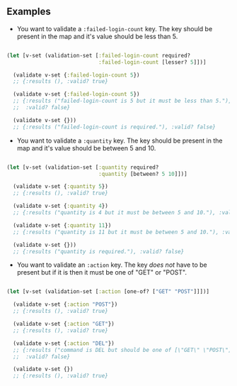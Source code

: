 ## Examples

* You want to validate a `:failed-login-count` key. The key should be present in
the map and it's value should be less than 5.

```clojure

(let [v-set (validation-set [:failed-login-count required?
                             :failed-login-count [lesser? 5]])]

  (validate v-set {:failed-login-count 5})
  ;; {:results (), :valid? true}

  (validate v-set {:failed-login-count 5})
  ;; {:results ("failed-login-count is 5 but it must be less than 5."),
  ;;  :valid? false}

  (validate v-set {}))
  ;; {:results ("failed-login-count is required."), :valid? false}

```

* You want to validate a `:quantity` key. The key should be present in the map and
it's value should be between 5 and 10.

```clojure

(let [v-set (validation-set [:quantity required?
                             :quantity [between? 5 10]])]

  (validate v-set {:quantity 5})
  ;; {:results (), :valid? true}

  (validate v-set {:quantity 4})
  ;; {:results ("quantity is 4 but it must be between 5 and 10."), :valid? false}

  (validate v-set {:quantity 11})
  ;; {:results ("quantity is 11 but it must be between 5 and 10."), :valid? false}

  (validate v-set {}))
  ;; {:results ("quantity is required."), :valid? false}

```

* You want to validate an `:action` key. The key *does not* have to be present
but if it is then it must be one of "GET" or "POST".

```clojure

(let [v-set (validation-set [:action [one-of? ["GET" "POST"]]])]

  (validate v-set {:action "POST"})
  ;; {:results (), :valid? true}

  (validate v-set {:action "GET"})
  ;; {:results (), :valid? true}

  (validate v-set {:action "DEL"})
  ;; {:results ("command is DEL but should be one of [\"GET\" \"POST\"]."),
  ;;  :valid? false}

  (validate v-set {})
  ;; {:results (), :valid? true}

```

